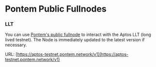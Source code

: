 # Pontem Public Fullnodes

### LLT

You can use [Pontem's public fullnode](https://aptos-testnet.pontem.network/v1) to interact with the Aptos LLT (long lived testnet). The Node is immediately updated to the latest version if necessary. 

URL:
[https://aptos-testnet.pontem.network/v1](https://aptos-testnet.pontem.network/v1)